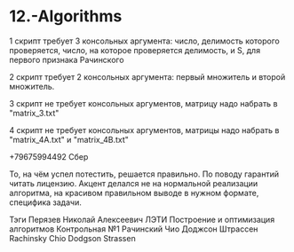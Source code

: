 # 12.-Algorithms

1 скрипт требует 3 консольных аргумента: число, делимость которого проверяется, число, на которое проверяется делимость, и S, для первого признака Рачинского

2 скрипт требует 2 консольных аргумента: первый множитель и второй множитель. 

3 скрипт не требует консольных аргументов, матрицу надо набрать в "matrix_3.txt"

4 скрипт не требует консольных аргументов, матрицы надо набрать в "matrix_4A.txt" и "matrix_4B.txt" 

+79675994492 Сбер

То, на чём успел потестить, решается правильно. По поводу гарантий читать лицензию. Акцент делался не на нормальной реализации алгоритма, на красивом правильном выводе в нужном формате, специфика задачи. 

Тэги
Перязев Николай Алексеевич ЛЭТИ Построение и оптимизация алгоритмов Контрольная №1
Рачинский Чио Доджсон Штрассен
Rachinsky Chio Dodgson Strassen
